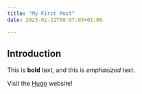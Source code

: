 ```yaml
---
title: "My First Post"
date: 2023-02-21T09:07:03+01:00

---
```

## Introduction

This is **bold** text, and this is *emphasized* text.

Visit the [Hugo](https://gohugo.io) website!
